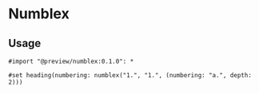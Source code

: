 # Numblex

## Usage

```typst
#import "@preview/numblex:0.1.0": *

#set heading(numbering: numblex("1.", "1.", (numbering: "a.", depth: 2)))

```
